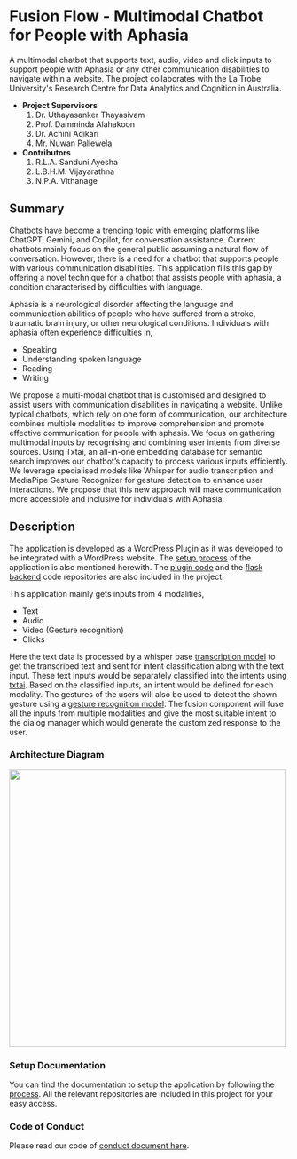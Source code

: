 # Fusion Flow - Multimodal Chatbot for People with Aphasia

A multimodal chatbot that supports text, audio, video and click inputs to support people with Aphasia or any other communication disabilities to navigate within a website.
The project collaborates with the La Trobe University's Research Centre for Data Analytics and Cognition in Australia.

- <b>Project Supervisors</b>
    1. Dr. Uthayasanker Thayasivam
    2. Prof. Damminda Alahakoon
    3. Dr. Achini Adikari
    4. Mr. Nuwan Pallewela
- <b>Contributors</b>
    1. R.L.A. Sanduni Ayesha
    2. L.B.H.M. Vijayarathna
    3. N.P.A. Vithanage

## Summary

Chatbots have become a trending topic with emerging platforms like ChatGPT, Gemini, and Copilot, for conversation assistance. Current chatbots mainly focus on the general public assuming a natural flow of conversation. However, there is a need for a chatbot that supports people with various communication disabilities. This application fills this gap by offering a novel technique for a chatbot that assists people with aphasia, a condition characterised by difficulties with language. 

Aphasia is a neurological disorder affecting the language and communication abilities of people who have suffered from a stroke, traumatic brain injury, or other neurological conditions. Individuals with aphasia often experience difficulties in,
- Speaking
- Understanding spoken language
- Reading
- Writing


We propose a multi-modal chatbot that is customised and designed to assist users with communication disabilities in navigating a website. Unlike typical chatbots, which rely on one form of communication, our architecture combines multiple modalities to improve comprehension and promote effective communication for people with aphasia. We focus on gathering multimodal inputs by recognising and combining user intents from diverse sources. Using Txtai, an all-in-one embedding database for semantic search improves our chatbot’s capacity to process various inputs efficiently. We leverage specialised models like Whisper for audio transcription and MediaPipe Gesture Recognizer for gesture detection to enhance user interactions. We propose that this new approach will make communication more accessible and inclusive for individuals with Aphasia.

  ## Description
  
The application is developed as a WordPress Plugin as it was developed to be integrated with a WordPress website. The [setup process](https://github.com/fusion-flow/.github/edit/main/profile/README.md#setup-documentation) of the application is also mentioned herewith. The [plugin code](https://github.com/fusion-flow/wordpress-site-plugin) and the [flask backend](https://github.com/fusion-flow/flask-backend) code repositories are also included in the project. 

This application mainly gets inputs from 4 modalities, 
- Text
- Audio
- Video (Gesture recognition)
- Clicks

Here the text data is processed by a whisper base [transcription model](https://github.com/fusion-flow/transcription) to get the transcribed text and sent for intent classification along with the text input. These text inputs would be separately classified into the intents using [txtai](https://github.com/neuml/txtai). Based on the classified inputs, an intent would be defined for each modality. The gestures of the users will also be used to detect the shown gesture using a [gesture recognition model](https://github.com/fusion-flow/gesture-recognizer-model). The fusion component will fuse all the inputs from multiple modalities and give the most suitable intent to the dialog manager which would generate the customized response to the user. 

### Architecture Diagram
<img src="https://github.com/fusion-flow/.github/assets/79503916/cd6f3e74-aed9-4396-ab0a-c777bffa18de" width="500" />

### Setup Documentation

You can find the documentation to setup the application by following the [process](https://github.com/fusion-flow/wordpress-site-plugin/tree/main#wordpress-site-local-setup-guide).
All the relevant repositories are included in this project for your easy access.

### Code of Conduct

Please read our code of [conduct document here](https://github.com/aaivu/aaivu-introduction/blob/master/docs/code_of_conduct.md).
<!--

![Chatbot]![Multimodality]![Intent Classification]![Aphasia]![Communication Disabilities]

![Architecture Diagram](https://github.com/fusion-flow/.github/assets/79503916/8a1d3337-d706-42f7-8826-aa8cd3320adf)
**Here are some ideas to get you started:**

🙋‍♀️ A short introduction - what is your organization all about?
🌈 Contribution guidelines - how can the community get involved?
👩‍💻 Useful resources - where can the community find your docs? Is there anything else the community should know?
🍿 Fun facts - what does your team eat for breakfast?
🧙 Remember, you can do mighty things with the power of [Markdown](https://docs.github.com/github/writing-on-github/getting-started-with-writing-and-formatting-on-github/basic-writing-and-formatting-syntax)
-->


